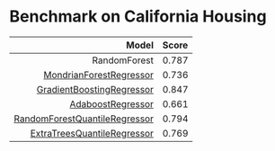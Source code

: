 # Benchmark on California Housing

| Model | Score |
| -----:|:----- |
| RandomForest | 0.787 |
| [MondrianForestRegressor](scikit-garden-MondrianTreeRegressor/) | 0.736 |
| [GradientBoostingRegressor](GradientBoostingRegressor/) |0.847 |
| [AdaboostRegressor](AdaboostRegressor/) |0.661 |
| [RandomForestQuantileRegressor](scikit-garden-RandomForestQuantileRegressor/) | 0.794 |
| [ExtraTreesQuantileRegressor](scikit-garden-ExtraTreesQuantileRegressor/) | 0.769 |
